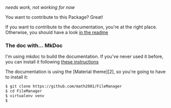 *needs work, not working for now*

You want to contribute to this Package? Great!

If you want to contribute to the documentation, you're at the right place.
Otherwise, you should have a look [in the readme][0]

### The doc with... MkDoc

I'm using mkdoc to build the documentation. If you've never used it before,
you can install it following [these instructions][1]

The documentation is using the [Material theme][2], so you're going to have to
install it:

```sh
$ git clone https://github.com/math2001/FileManager
$ cd FileManager
$ virtualenv venv
$
```

[0]: https://github.com/math2001/FileManager#contributing
[1]: http://www.mkdocs.org/#installation
